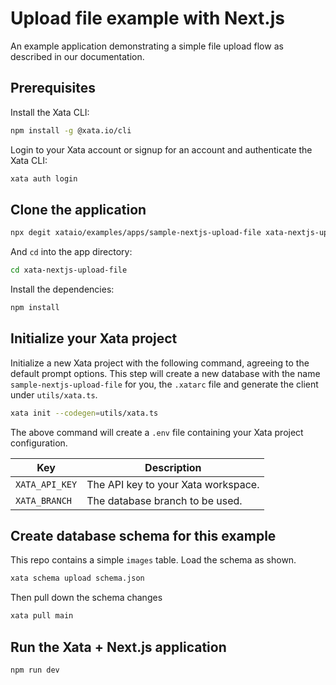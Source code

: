 # Upload file example with Next.js

An example application demonstrating a simple file upload flow as described in our documentation.

## Prerequisites

Install the Xata CLI:

```sh
npm install -g @xata.io/cli
```

Login to your Xata account or signup for an account and authenticate the Xata CLI:

```sh
xata auth login
```

## Clone the application

```bash
npx degit xataio/examples/apps/sample-nextjs-upload-file xata-nextjs-upload-file
```

And `cd` into the app directory:

```sh
cd xata-nextjs-upload-file
```

Install the dependencies:

```sh
npm install
```

## Initialize your Xata project

Initialize a new Xata project with the following command, agreeing to the default prompt options.
This step will create a new database with the name `sample-nextjs-upload-file` for you, the `.xatarc` file and generate the client under `utils/xata.ts`.

```sh
xata init --codegen=utils/xata.ts
```

The above command will create a `.env` file containing your Xata project configuration.

| Key            | Description                         |
| -------------- | ----------------------------------- |
| `XATA_API_KEY` | The API key to your Xata workspace. |
| `XATA_BRANCH`  | The database branch to be used.     |

## Create database schema for this example

This repo contains a simple `images` table. Load the schema as shown.

```sh
xata schema upload schema.json
```

Then pull down the schema changes

```sh
xata pull main
```

## Run the Xata + Next.js application

```sh
npm run dev
```
